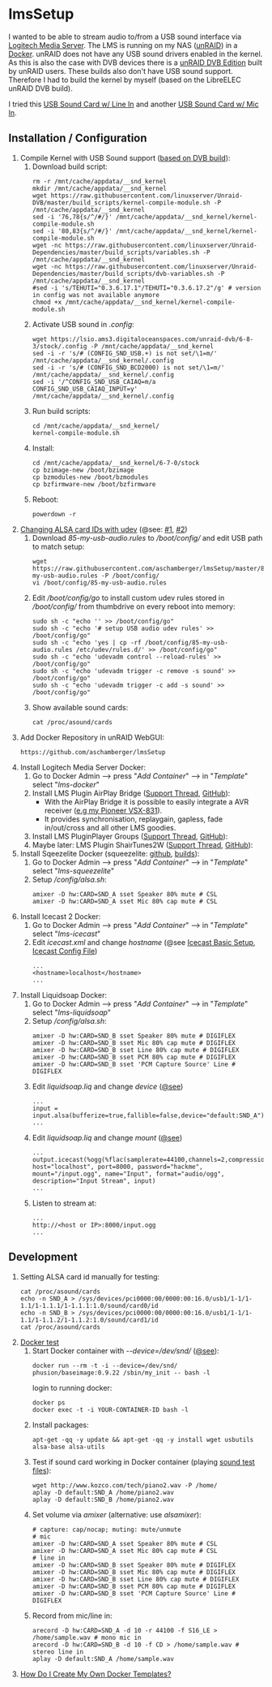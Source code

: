 # lmsSetup

I wanted to be able to stream audio to/from a USB sound interface via [Logitech Media Server](https://www.mysqueezebox.com/download). The LMS is running on my NAS ([unRAID](https://lime-technology.com/)) in a [Docker](https://hub.Docker.com/r/snoopy86/logitechmediaserver/).
unRAID does not have any USB sound drivers enabled in the kernel. As this is also the case with DVB devices there is a [unRAID DVB Edition](https://lime-technology.com/forums/topic/46194-unraid-dvb-edition/) built by unRAID users. These builds also don't have USB sound support. Therefore I had to build the kernel by myself (based on the LibreELEC unRAID DVB build).

I tried this [USB Sound Card w/ Line In](https://www.amazon.de/DIGIFLEX-Externe-Soundkarte-6-Kanal-Audio/dp/B003TO3KHY/ref=sr_1_1?s=computers&ie=UTF8&qid=1515340605&sr=1-1)
and another [USB Sound Card w/ Mic In](https://www.amazon.de/CSL-Externe-Soundkarte-Virtual-Surround/dp/B00C7LXUDY/ref=sr_1_1?s=computers&ie=UTF8&qid=1515247934&sr=1-1).

## Installation / Configuration

1. Compile Kernel with USB Sound support ([based on DVB build](https://github.com/linuxserver/Unraid-DVB/)):
    1. Download build script:
        ```
        rm -r /mnt/cache/appdata/__snd_kernel
        mkdir /mnt/cache/appdata/__snd_kernel
        wget https://raw.githubusercontent.com/linuxserver/Unraid-DVB/master/build_scripts/kernel-compile-module.sh -P /mnt/cache/appdata/__snd_kernel
        sed -i '76,78{s/^/#/}' /mnt/cache/appdata/__snd_kernel/kernel-compile-module.sh
        sed -i '80,83{s/^/#/}' /mnt/cache/appdata/__snd_kernel/kernel-compile-module.sh
        wget -nc https://raw.githubusercontent.com/linuxserver/Unraid-Dependencies/master/build_scripts/variables.sh -P /mnt/cache/appdata/__snd_kernel
        wget -nc https://raw.githubusercontent.com/linuxserver/Unraid-Dependencies/master/build_scripts/dvb-variables.sh -P /mnt/cache/appdata/__snd_kernel
        #sed -i 's/TEHUTI="0.3.6.17.1"/TEHUTI="0.3.6.17.2"/g' # version in config was not available anymore
        chmod +x /mnt/cache/appdata/__snd_kernel/kernel-compile-module.sh
        ```
    1. Activate USB sound in *.config*:
        ```
        wget https://lsio.ams3.digitaloceanspaces.com/unraid-dvb/6-8-3/stock/.config -P /mnt/cache/appdata/__snd_kernel
        sed -i -r 's/# (CONFIG_SND_USB.+) is not set/\1=m/' /mnt/cache/appdata/__snd_kernel/.config
        sed -i -r 's/# (CONFIG_SND_BCD2000) is not set/\1=m/' /mnt/cache/appdata/__snd_kernel/.config
        sed -i '/^CONFIG_SND_USB_CAIAQ=m/a CONFIG_SND_USB_CAIAQ_INPUT=y' /mnt/cache/appdata/__snd_kernel/.config
        ```
    1. Run build scripts:
        ```
        cd /mnt/cache/appdata/__snd_kernel/
        kernel-compile-module.sh
        ```
    1. Install:
        ```
        cd /mnt/cache/appdata/__snd_kernel/6-7-0/stock
        cp bzimage-new /boot/bzimage
        cp bzmodules-new /boot/bzmodules
        cp bzfirmware-new /boot/bzfirmware
        ```
    1. Reboot:
        ```
        powerdown -r
        ```
1. [Changing ALSA card IDs with udev](http://www.alsa-project.org/main/index.php/Changing_card_IDs_with_udev) (@see: [#1](https://lime-technology.com/forums/topic/47103-network-interfaces-keep-changing-names-how-do-i-fix-this/?tab=comments#comment-464770), [#2](https://unix.stackexchange.com/a/39485))
    1. Download *85-my-usb-audio.rules* to */boot/config/* and edit USB path to match setup:
        ```
        wget https://raw.githubusercontent.com/aschamberger/lmsSetup/master/85-my-usb-audio.rules -P /boot/config/
        vi /boot/config/85-my-usb-audio.rules
        ```
    1. Edit */boot/config/go* to install custom udev rules stored in */boot/config/* from thumbdrive on every reboot into memory:
        ```
        sudo sh -c "echo '' >> /boot/config/go"
        sudo sh -c "echo '# setup USB audio udev rules' >> /boot/config/go"
        sudo sh -c "echo 'yes | cp -rf /boot/config/85-my-usb-audio.rules /etc/udev/rules.d/' >> /boot/config/go"
        sudo sh -c "echo 'udevadm control --reload-rules' >> /boot/config/go"
        sudo sh -c "echo 'udevadm trigger -c remove -s sound' >> /boot/config/go"
        sudo sh -c "echo 'udevadm trigger -c add -s sound' >> /boot/config/go"
        ```
    1. Show available sound cards:
        ```
        cat /proc/asound/cards
        ```
1. Add Docker Repository in unRAID WebGUI:
   ```
   https://github.com/aschamberger/lmsSetup
   ```
1. Install Logitech Media Server Docker:
    1. Go to Docker Admin --> press "*Add Container*" --> in "*Template*" select "*lms-docker*"
    1. Install LMS Plugin AirPlay Bridge ([Support Thread](http://forums.slimdevices.com/showthread.php?105198-ANNOUNCE-AirPlay-Bridge-integrate-AirPlay-devices-with-LMS-(squeeze2raop)), [GitHub](https://github.com/philippe44/LMS-to-Raop)):
        * With the AirPlay Bridge it is possible to easily integrate a AVR receiver ([e.g my Pioneer VSX-831](http://www.pioneer-audiovisual.eu/de/def/products/vsx-831)).
        * It provides synchronisation, replaygain, gapless, fade in/out/cross and all other LMS goodies.
    1. Install LMS PluginPlayer Groups ([Support Thread](http://forums.slimdevices.com/showthread.php?108421-ANNOUNCE-Player-Groups-(alpha-version)), [GitHub](https://github.com/philippe44/LMS-Groups)):
    1. Maybe later: LMS Plugin ShairTunes2W ([Support Thread](http://forums.slimdevices.com/showthread.php?106289-announce-ShairTunes2W-Airtunes-on-LMS-(forked-version-with-Windows-support)), [GitHub](https://github.com/philippe44/ShairTunes2)):
1. Install Sqeezelite Docker (squeezelite: [github](https://github.com/ralph-irving/squeezelite), [builds](https://sourceforge.net/projects/lmsclients/)):
    1. Go to Docker Admin --> press "*Add Container*" --> in "*Template*" select "*lms-squeezelite*"
    1. Setup */config/alsa.sh*:
        ```
        amixer -D hw:CARD=SND_A sset Speaker 80% mute # CSL
        amixer -D hw:CARD=SND_A sset Mic 80% cap mute # CSL
        ```
1. Install Icecast 2 Docker:
    1. Go to Docker Admin --> press "*Add Container*" --> in "*Template*" select "*lms-icecast*"
    1. Edit *icecast.xml* and change *hostname* (@see [Icecast Basic Setup](http://www.icecast.org/docs/icecast-2.4.1/basic-setup.html), [Icecast Config File](http://www.icecast.org/docs/icecast-2.4.1/config-file.html))
        ```
        ...
        <hostname>localhost</hostname>
        ...
        ```
1. Install Liquidsoap Docker:
    1. Go to Docker Admin --> press "*Add Container*" --> in "*Template*" select "*lms-liquidsoap*"
    1. Setup */config/alsa.sh*:
        ```
        amixer -D hw:CARD=SND_B sset Speaker 80% mute # DIGIFLEX
        amixer -D hw:CARD=SND_B sset Mic 80% cap mute # DIGIFLEX
        amixer -D hw:CARD=SND_B sset Line 80% cap mute # DIGIFLEX
        amixer -D hw:CARD=SND_B sset PCM 80% cap mute # DIGIFLEX
        amixer -D hw:CARD=SND_B sset 'PCM Capture Source' Line # DIGIFLEX
        ```
    1. Edit *liquidsoap.liq* and change *device* ([@see](http://liquidsoap.info/doc-dev/reference.html#input_alsa))
        ```
        ...
        input = input.alsa(bufferize=true,fallible=false,device="default:SND_A")
        ...
        ```
    1. Edit *liquidsoap.liq* and change *mount* ([@see](http://liquidsoap.info/doc-dev/reference.html#output_icecast))
        ```
        ...
        output.icecast(%ogg(%flac(samplerate=44100,channels=2,compression=5,bits_per_sample=16)), host="localhost", port=8000, password="hackme", mount="/input.ogg", name="Input", format="audio/ogg", description="Input Stream", input)
        ...
        ```
    1. Listen to stream at:
        ```
        ...
        http://<host or IP>:8000/input.ogg
        ...
        ```

## Development

1. Setting ALSA card id manually for testing:
    ```
    cat /proc/asound/cards
    echo -n SND_A > /sys/devices/pci0000:00/0000:00:16.0/usb1/1-1/1-1.1/1-1.1.1/1-1.1.1:1.0/sound/card0/id
    echo -n SND_B > /sys/devices/pci0000:00/0000:00:16.0/usb1/1-1/1-1.1/1-1.1.2/1-1.1.2:1.0/sound/card1/id
    cat /proc/asound/cards
    ```
1. [Docker test](https://github.com/phusion/baseimage-Docker#inspecting-baseimage-Docker)
    1. Start Docker container with *--device=/dev/snd/* ([@see](https://lime-technology.com/forums/topic/57181-real-Docker-faq/?page=2#comment-566100)):
        ```
        docker run --rm -t -i --device=/dev/snd/ phusion/baseimage:0.9.22 /sbin/my_init -- bash -l
        ```
        login to running docker:
        ```
        docker ps
        docker exec -t -i YOUR-CONTAINER-ID bash -l
        ```
    1. Install packages:
        ```
        apt-get -qq -y update && apt-get -qq -y install wget usbutils alsa-base alsa-utils
        ```
    1. Test if sound card working in Docker container (playing [sound test files](http://www.kozco.com/tech/soundtests.html)):
        ```
        wget http://www.kozco.com/tech/piano2.wav -P /home/
        aplay -D default:SND_A /home/piano2.wav
        aplay -D default:SND_B /home/piano2.wav
        ```
    1. Set volume via *amixer* (alternative: use *alsamixer*):
        ```
        # capture: cap/nocap; muting: mute/unmute
        # mic
        amixer -D hw:CARD=SND_A sset Speaker 80% mute # CSL
        amixer -D hw:CARD=SND_A sset Mic 80% cap mute # CSL
        # line in
        amixer -D hw:CARD=SND_B sset Speaker 80% mute # DIGIFLEX
        amixer -D hw:CARD=SND_B sset Mic 80% cap mute # DIGIFLEX
        amixer -D hw:CARD=SND_B sset Line 80% cap mute # DIGIFLEX
        amixer -D hw:CARD=SND_B sset PCM 80% cap mute # DIGIFLEX
        amixer -D hw:CARD=SND_B sset 'PCM Capture Source' Line # DIGIFLEX
        ```
    1. Record from mic/line in:
        ```
        arecord -D hw:CARD=SND_A -d 10 -r 44100 -f S16_LE > /home/sample.wav # mono mic in
        arecord -D hw:CARD=SND_B -d 10 -f CD > /home/sample.wav # stereo line in
        aplay -D default:SND_A /home/sample.wav
        ```
1. [How Do I Create My Own Docker Templates?](https://lime-technology.com/forums/topic/57181-real-Docker-faq/#comment-566084)
